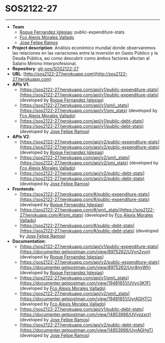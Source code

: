 # SOS2122-27
----------

*   **Team**
    *   [Roque Fernandez Iglesias](https://github.com/roque-fernandez): public-expenditure-stats
    *   [Fco Alexis Morales Vallado](https://github.com/famvcucu)
    *   [Jose Felipe Ramos](https://github.com/jfeliperamos)
*   **Project description**: Análisis económico mundial donde observaremos las relaciones en las variaciones entre la inversión en Gasto Público y la Deuda Pública, así como descubrir como ámbos factores afectan al Salario Mínimo Interprofesional.
*   **Repository**: [gti-sos/SOS2122-27](https://github.com/gti-sos/SOS2122-27)
*   **URL**: [http://sos2122-27.herokuapp.com](http://sos2122-27.herokuapp.com)
*   **APIs V1**:
    *   [https://sos2122-27.herokuapp.com/api/v1/public-expenditure-stats](https://sos2122-27.herokuapp.com/api/v1/public-expenditure-stats) (developed by [Roque Fernandez Iglesias](https://github.com/roque-fernandez))
    *   [https://sos2122-27.herokuapp.com/api/v1/smi\_stats](https://sos2122-27.herokuapp.com/api/v1/smi_stats) (developed by [Fco Alexis Morales Vallado](https://github.com/famvcucu))
    *   [https://sos2122-27.herokuapp.com/api/v1/public-debt-stats](https://sos2122-27.herokuapp.com/api/v1/public-debt-stats) (developed by [Jose Felipe Ramos](https://github.com/jfeliperamos))
*   **APIs V2**:
    *   [https://sos2122-27.herokuapp.com/api/v2/public-expenditure-stats](https://sos2122-27.herokuapp.com/api/v2/public-expenditure-stats) (developed by [Roque Fernandez Iglesias](https://github.com/roque-fernandez))
    *   [https://sos2122-27.herokuapp.com/api/v2/smi\_stats](https://sos2122-27.herokuapp.com/api/v2/smi_stats) (developed by [Fco Alexis Morales Vallado](https://github.com/famvcucu))
    *   [https://sos2122-27.herokuapp.com/api/v2/public-debt-stats](https://sos2122-27.herokuapp.com/api/v2/public-debt-stats) (developed by [Jose Felipe Ramos](https://github.com/jfeliperamos))
*   **Frontends**:
    *   [https://sos2122-27.herokuapp.com/#/public-expenditure-stats](https://sos2122-27.herokuapp.com/#/public-expenditure-stats) (developed by [Roque Fernandez Iglesias](https://github.com/roque-fernandez))
    *   [https://sos2122-27.herokuapp.com/#/smi\_stats](https://sos2122-27.herokuapp.com/#/smi_stats) (developed by [Fco Alexis Morales Vallado](https://github.com/famvcucu))
    *   [https://sos2122-27.herokuapp.com/#/public-debt-stats](https://sos2122-27.herokuapp.com/#/public-debt-stats) (developed by [Jose Felipe Ramos](https://github.com/jfeliperamos))
*   **Documentation**:
    *   [https://sos2122-27.herokuapp.com/api/v1/public-expenditure-stats](https://documenter.getpostman.com/view/8975262/UVyn2yyn) (developed by [Roque Fernandez Iglesias](https://github.com/roque-fernandez))
    *   [https://sos2122-27.herokuapp.com/api/v2/public-expenditure-stats](https://documenter.getpostman.com/view/8975262/Uyr8nyWh) (developed by [Roque Fernandez Iglesias](https://github.com/roque-fernandez))
    *   [https://sos2122-27.herokuapp.com/api/v1/smi\_stats](https://documenter.getpostman.com/view/19481651/UVyn3K1F) (developed by [Fco Alexis Morales Vallado](https://github.com/famvcucu))
    *   [https://sos2122-27.herokuapp.com/api/v2/smi\_stats](https://documenter.getpostman.com/view/19481651/UyrAGHTC) (developed by [Fco Alexis Morales Vallado](https://github.com/famvcucu))
    *   [https://sos2122-27.herokuapp.com/api/v1/public-debt-stats](https://documenter.getpostman.com/view/14853996/UVypzxct) (developed by [Jose Felipe Ramos](https://github.com/jfeliperamos))
    *   [https://sos2122-27.herokuapp.com/api/v2/public-debt-stats](https://documenter.getpostman.com/view/14853996/UyrAGHgT) (developed by [Jose Felipe Ramos](https://github.com/jfeliperamos))
